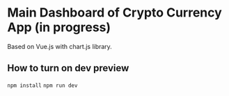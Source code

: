 # Main Dashboard of Crypto Currency App (in progress)

Based on Vue.js with chart.js library.

## How to turn on dev preview
`npm install`
`npm run dev`

